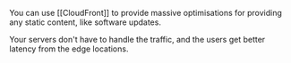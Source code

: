 You can use [[CloudFront]] to provide massive optimisations for providing any static content, like software updates.

Your servers don't have to handle the traffic, and the users get better latency from the edge locations.